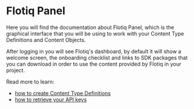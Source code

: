 # Flotiq Panel

Here you will find the documentation about Flotiq Panel, which is the graphical interface that you will be using to work with your Content Type Definitions and Content Objects.

After logging in you will see Flotiq's dashboard, by default it will show a welcome screen, the onboarding checklist and links to SDK packages that you can download in order to use the content provided by Flotiq in your project.

Read more to learn:

- [how to create Content Type Definitions](../content-types/)
- [how to retrieve your API keys](../../API/)